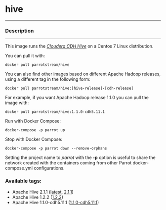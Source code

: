 # **hive**
___

### Description
___

This image runs the [*Cloudera CDH Hive*](https://www.cloudera.com/products/open-source/apache-hadoop/key-cdh-components.html) on a Centos 7 Linux distribution.

You can pull it with:

    docker pull parrotstream/hive


You can also find other images based on different Apache Hadoop releases, using a different tag in the following form:

    docker pull parrotstream/hive:[hive-release]-[cdh-release]

For example, if you want Apache Hadoop release 1.1.0 you can pull the image with:

    docker pull parrotstream/hive:1.1.0-cdh5.11.1

Run with Docker Compose:

    docker-compose -p parrot up

Stop with Docker Compose:

    docker-compose -p parrot down --remove-orphans

Setting the project name to *parrot* with the **-p** option is useful to share the network created with the containers coming from other Parrot docker-compose.yml configurations.

### Available tags:

- Apache Hive 2.1.1 ([latest](https://github.com/parrot-stream/docker-hadoop/blob/latest/Dockerfile), [2.1.1](https://github.com/parrot-stream/docker-hive/blob/2.1.1/Dockerfile))
- Apache Hive 1.2.2 ([1.2.2](https://github.com/parrot-stream/docker-hive/blob/1.2.2/Dockerfile))
- Apache Hive 1.1.0-cdh5.11.1 ([1.1.0-cdh5.11.1](https://github.com/parrot-stream/docker-hive/blob/1.1.0-cdh5.11.1/Dockerfile))
